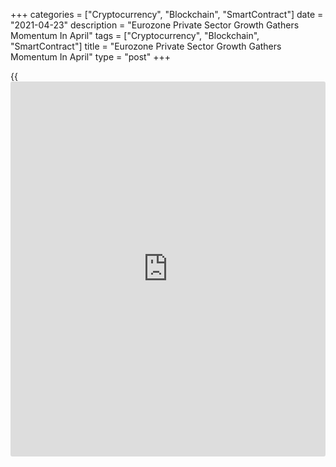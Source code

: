 +++
categories = ["Cryptocurrency", "Blockchain", "SmartContract"]
date = "2021-04-23"
description = "Eurozone Private Sector Growth Gathers Momentum In April"
tags = ["Cryptocurrency", "Blockchain", "SmartContract"]
title = "Eurozone Private Sector Growth Gathers Momentum In April"
type = "post"
+++

{{<iframe id="large-banner" src="https://www.bounty.group/#slide=28.0" width="100%" height="600" scrolling="no" style="border: 0px solid rgb(216, 221, 230); border-radius: 3px;">}}

The euro area private sector grew at the fastest pace since last July as
a record expansion of manufacturing output was accompanied by a return
to growth in the service sector, flash survey data from IHS Markit
showed on Friday.

The flash composite output index rose unexpectedly to a 9-month high of
53.7 in April from 53.2 in the previous month. The score was forecast to
fall to 52.8. A score above 50.0 indicates expansion.

Output climbed for two months after four months of decline, with the
latest expansion the second-largest recorded since September 2018.

Chris Williamson, chief [business][1] economist at IHS Markit, said, "In
a month during which virus containment measures were tightened in the
face of further waves of infections, the eurozone economy showed
encouraging strength."

"Although the service sector continued to be hard hit by lockdown
measures, it has returned to growth as companies adjust to life with the
virus and prepare for better times ahead," Williamson added.

While today's data suggest that the euro-zone [economy][2] might have
proved a little more resilient at the start of the second quarter, it is
still going to be very poor for the euro-zone, Jessica Hinds, an
economist at Capital Economics, said.

The flash manufacturing Purchasing Managers' Index climbed to a record
63.3 from 62.5 a month ago, while it was forecast to drop to 62.0.

At the same time, the service sector continued to lag behind,
principally reflecting further efforts to contain the spread of COVID-19
in many member states. Nonetheless, the sector grew for the first time
since last August.

The services PMI came in at 50.3 in April, up from 49.6 in the prior
month and the expected score of 49.1.

The survey showed that growth in Germany's private sector slowed, while
France returned to growth in April.

Germany's private sector growth moderated in April with services
activity stalling and the upturn in manufacturing production partly held
back by supply shortages.

The flash composite output index dropped more-than-expected to 56.0 from
57.3 in March. The expected score was 56.8.

The services PMI came in at 50.1 in April, down from 51.5 a month ago
and expectations of 50.8.

Meanwhile, the manufacturing PMI fell to 66.4 from 66.6 in the previous
month. Economists had forecast the index to decline to 65.8.

France's private sector returned to growth for the first time since
August 2020, driven by a fresh increase in services activity amid
continuing manufacturing sector growth.

The flash composite output index advanced unexpectedly to 51.7 from 50.0
in March. The score was forecast to fall to 48.8.

A fresh increase in services activity outweighed a slight slowdown in
manufacturing growth. That said, the rise in output at goods producers
was far stronger than that at their service sector counterparts.

The services PMI came in at 50.4, up from 48.2 in March and above
forecast of 46.5. However, the manufacturing PMI fell slightly to 59.2
from 59.3 a month ago. Nonetheless, the reading was better than the
consensus of 59.0.

For comments and feedback [contact](https://www.playgroundfx.com/contact/): editorial@rtt[news](https://www.letsplayfx.com/blog/forex-news-website/).com

[Economic News][2]

 **What parts of the world are seeing the best (and worst) economic
performances lately? Click[here][3] to check out our [Econ Scorecard][3]
and find out! See up-to-the-moment [ranking](https://www.playgroundfx.com/blog/crypto-exchange-ranking/)s for the best and worst
performers in [GDP][4], [unemployment rate][5], [inflation][6] and much
more.**

   1. www.rtt[news](https://www.letsplayfx.com/blog/forex-news-website/).com/Content/Business.aspx
   2. www.rtt[news](https://www.letsplayfx.com/blog/forex-news-website/).com/Content/EconomicNews.aspx
   3. www.rtt[news](https://www.letsplayfx.com/blog/forex-news-website/).com/economic-scorecard/world-rank/retail-sales/highest-performance.aspx
   4. www.rtt[news](https://www.letsplayfx.com/blog/forex-news-website/).com/economic-scorecard/world-rank/GDP/highest-performance.aspx
   5. www.rtt[news](https://www.letsplayfx.com/blog/forex-news-website/).com/economic-scorecard/world-rank/unemployment-rate/lowest-performance.aspx
   6. www.rtt[news](https://www.letsplayfx.com/blog/forex-news-website/).com/economic-scorecard/world-rank/CPI/highest-performance.aspx